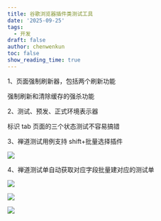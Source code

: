 ```yaml
---
title: 谷歌浏览器插件类测试工具
date: '2025-09-25'
tags:
  - 开发
draft: false
author: chenwenkun
toc: false
show_reading_time: true
---
```

1、页面强制刷新器，包括两个刷新功能

强制刷新和清除缓存的强杀功能

2、测试、预发、正式环境表示器

标识 tab 页面的三个状态测试不容易搞错

3、禅道测试用例支持 shift+批量选择插件

![](https://prod-files-secure.s3.us-west-2.amazonaws.com/c205fb54-92b2-4987-8be3-972b67d27acc/7ca8990d-2ef0-4ad6-8256-c807dbb8b3d5/image.png?X-Amz-Algorithm=AWS4-HMAC-SHA256&X-Amz-Content-Sha256=UNSIGNED-PAYLOAD&X-Amz-Credential=ASIAZI2LB4666UMFNU3E%2F20251001%2Fus-west-2%2Fs3%2Faws4_request&X-Amz-Date=20251001T005621Z&X-Amz-Expires=3600&X-Amz-Security-Token=IQoJb3JpZ2luX2VjEHAaCXVzLXdlc3QtMiJGMEQCIGfR2Iyg62oWArVIDavYKvKV%2FTKYAQvmFsI0JX5iTOIpAiB7R93uefOjeaGN37VtYxqXgudS1kjJ3O8EIGMmyLgfLyqIBAj5%2F%2F%2F%2F%2F%2F%2F%2F%2F%2F8BEAAaDDYzNzQyMzE4MzgwNSIM6%2FQIq8oeBAHxAQjJKtwDThAtypvJMKbi5sXw07uFnqaP0vdlaS8MJbXMmdfy86NSmLHDzApklVqvFRY93gjbts4CMQKuggiH1TYeDHNFzy8q66DD42cOEjqeRW%2FYzNIn2AuUeCOoz61M%2BhWfHp7zhCN6x9lIZcqjkDrNC%2BgtJx1yObeBSGsDahQjySPJGGDcZZiCdz%2BP%2FQAbgS%2BhQJbhysbp77a11wy18XxS3rLGCKXuZIFegwfxII12fw%2FwbRUPyDfU9HEMI5j7MzN4dB4tDqVW1sJ6PJ4wnr%2BUlDKqtwvWcbKr%2BRL7rUjI7ApPbOSVONMe28ux%2BkDf5eB6UefhV5veX0RIg%2BbQKeKwNiZSa0Go45FaCs1jTgRNJPZrq%2Fy%2Fa2zGjFCCmrFSADdFAxO%2B3P%2FKLCeJOKRRayNMkABWNKz7ej%2FAJHBizO5wb8eYY3gYiATqgeD5jomaAl38P2HoAEDTJ%2BZaIDl0FOHb9veGkjzLUicWzV1oqtXLuwxByyxnOYcUAnUSc8X4nSE7T7zDMZXW9y36ksfvKtiPz1WsWq2zwhFQZXz9NDIKzsJ8W%2BYuxee0znQ1RrMtXmuukTPKk3WL5pQ73f%2Fs3wrfUJ64gQ6ePKbWxIng4NuiTHox5bwxbi4dx31JaKNrae8wz97xxgY6pgGYtLCPHD194N3bxkQe%2F%2B%2F7cOWOJYt%2FSbzOodqlCPRtcJGNHiIs2DU%2BHhIzmCfOYPRqsAkkQ6FMiBMUP8GHJ5gDSeqmemfu72RunQnhVxtqqUKzGjWCy%2BVWITLy4NQa4KuEqssVeCGBSB7RfFXpH%2FW%2FiC79ly67rbkPiH1keelN%2FPRR9tErwAbb8XsoNVxioxjTRbAKUdWR55C9ikCNdH20k8aYXFpr&X-Amz-Signature=5828f4a7e3986c2ae4454c0a4b87dc904b1512825d6e8485549fcd90682dc9d9&X-Amz-SignedHeaders=host&x-amz-checksum-mode=ENABLED&x-id=GetObject)

4、禅道测试单自动获取对应字段批量建对应的测试单

![](https://prod-files-secure.s3.us-west-2.amazonaws.com/c205fb54-92b2-4987-8be3-972b67d27acc/1ea39b01-dd1c-4a56-bb09-4fe87447f5c7/image.png?X-Amz-Algorithm=AWS4-HMAC-SHA256&X-Amz-Content-Sha256=UNSIGNED-PAYLOAD&X-Amz-Credential=ASIAZI2LB4666UMFNU3E%2F20251001%2Fus-west-2%2Fs3%2Faws4_request&X-Amz-Date=20251001T005621Z&X-Amz-Expires=3600&X-Amz-Security-Token=IQoJb3JpZ2luX2VjEHAaCXVzLXdlc3QtMiJGMEQCIGfR2Iyg62oWArVIDavYKvKV%2FTKYAQvmFsI0JX5iTOIpAiB7R93uefOjeaGN37VtYxqXgudS1kjJ3O8EIGMmyLgfLyqIBAj5%2F%2F%2F%2F%2F%2F%2F%2F%2F%2F8BEAAaDDYzNzQyMzE4MzgwNSIM6%2FQIq8oeBAHxAQjJKtwDThAtypvJMKbi5sXw07uFnqaP0vdlaS8MJbXMmdfy86NSmLHDzApklVqvFRY93gjbts4CMQKuggiH1TYeDHNFzy8q66DD42cOEjqeRW%2FYzNIn2AuUeCOoz61M%2BhWfHp7zhCN6x9lIZcqjkDrNC%2BgtJx1yObeBSGsDahQjySPJGGDcZZiCdz%2BP%2FQAbgS%2BhQJbhysbp77a11wy18XxS3rLGCKXuZIFegwfxII12fw%2FwbRUPyDfU9HEMI5j7MzN4dB4tDqVW1sJ6PJ4wnr%2BUlDKqtwvWcbKr%2BRL7rUjI7ApPbOSVONMe28ux%2BkDf5eB6UefhV5veX0RIg%2BbQKeKwNiZSa0Go45FaCs1jTgRNJPZrq%2Fy%2Fa2zGjFCCmrFSADdFAxO%2B3P%2FKLCeJOKRRayNMkABWNKz7ej%2FAJHBizO5wb8eYY3gYiATqgeD5jomaAl38P2HoAEDTJ%2BZaIDl0FOHb9veGkjzLUicWzV1oqtXLuwxByyxnOYcUAnUSc8X4nSE7T7zDMZXW9y36ksfvKtiPz1WsWq2zwhFQZXz9NDIKzsJ8W%2BYuxee0znQ1RrMtXmuukTPKk3WL5pQ73f%2Fs3wrfUJ64gQ6ePKbWxIng4NuiTHox5bwxbi4dx31JaKNrae8wz97xxgY6pgGYtLCPHD194N3bxkQe%2F%2B%2F7cOWOJYt%2FSbzOodqlCPRtcJGNHiIs2DU%2BHhIzmCfOYPRqsAkkQ6FMiBMUP8GHJ5gDSeqmemfu72RunQnhVxtqqUKzGjWCy%2BVWITLy4NQa4KuEqssVeCGBSB7RfFXpH%2FW%2FiC79ly67rbkPiH1keelN%2FPRR9tErwAbb8XsoNVxioxjTRbAKUdWR55C9ikCNdH20k8aYXFpr&X-Amz-Signature=de0795ba1a6971323c414a5e2478bdd5223cb5fa20546974a6da75787affbf7b&X-Amz-SignedHeaders=host&x-amz-checksum-mode=ENABLED&x-id=GetObject)

![](https://prod-files-secure.s3.us-west-2.amazonaws.com/c205fb54-92b2-4987-8be3-972b67d27acc/fa727f1d-546c-42aa-9508-d8d3d1275bcd/image.png?X-Amz-Algorithm=AWS4-HMAC-SHA256&X-Amz-Content-Sha256=UNSIGNED-PAYLOAD&X-Amz-Credential=ASIAZI2LB4666UMFNU3E%2F20251001%2Fus-west-2%2Fs3%2Faws4_request&X-Amz-Date=20251001T005621Z&X-Amz-Expires=3600&X-Amz-Security-Token=IQoJb3JpZ2luX2VjEHAaCXVzLXdlc3QtMiJGMEQCIGfR2Iyg62oWArVIDavYKvKV%2FTKYAQvmFsI0JX5iTOIpAiB7R93uefOjeaGN37VtYxqXgudS1kjJ3O8EIGMmyLgfLyqIBAj5%2F%2F%2F%2F%2F%2F%2F%2F%2F%2F8BEAAaDDYzNzQyMzE4MzgwNSIM6%2FQIq8oeBAHxAQjJKtwDThAtypvJMKbi5sXw07uFnqaP0vdlaS8MJbXMmdfy86NSmLHDzApklVqvFRY93gjbts4CMQKuggiH1TYeDHNFzy8q66DD42cOEjqeRW%2FYzNIn2AuUeCOoz61M%2BhWfHp7zhCN6x9lIZcqjkDrNC%2BgtJx1yObeBSGsDahQjySPJGGDcZZiCdz%2BP%2FQAbgS%2BhQJbhysbp77a11wy18XxS3rLGCKXuZIFegwfxII12fw%2FwbRUPyDfU9HEMI5j7MzN4dB4tDqVW1sJ6PJ4wnr%2BUlDKqtwvWcbKr%2BRL7rUjI7ApPbOSVONMe28ux%2BkDf5eB6UefhV5veX0RIg%2BbQKeKwNiZSa0Go45FaCs1jTgRNJPZrq%2Fy%2Fa2zGjFCCmrFSADdFAxO%2B3P%2FKLCeJOKRRayNMkABWNKz7ej%2FAJHBizO5wb8eYY3gYiATqgeD5jomaAl38P2HoAEDTJ%2BZaIDl0FOHb9veGkjzLUicWzV1oqtXLuwxByyxnOYcUAnUSc8X4nSE7T7zDMZXW9y36ksfvKtiPz1WsWq2zwhFQZXz9NDIKzsJ8W%2BYuxee0znQ1RrMtXmuukTPKk3WL5pQ73f%2Fs3wrfUJ64gQ6ePKbWxIng4NuiTHox5bwxbi4dx31JaKNrae8wz97xxgY6pgGYtLCPHD194N3bxkQe%2F%2B%2F7cOWOJYt%2FSbzOodqlCPRtcJGNHiIs2DU%2BHhIzmCfOYPRqsAkkQ6FMiBMUP8GHJ5gDSeqmemfu72RunQnhVxtqqUKzGjWCy%2BVWITLy4NQa4KuEqssVeCGBSB7RfFXpH%2FW%2FiC79ly67rbkPiH1keelN%2FPRR9tErwAbb8XsoNVxioxjTRbAKUdWR55C9ikCNdH20k8aYXFpr&X-Amz-Signature=17a9351e45251ab87799591997a89fb09793d8417fcf5f957553b51c71a4aad6&X-Amz-SignedHeaders=host&x-amz-checksum-mode=ENABLED&x-id=GetObject)

![](https://prod-files-secure.s3.us-west-2.amazonaws.com/c205fb54-92b2-4987-8be3-972b67d27acc/2a374ca8-3be3-4978-8ee1-2331f1db0267/image.png?X-Amz-Algorithm=AWS4-HMAC-SHA256&X-Amz-Content-Sha256=UNSIGNED-PAYLOAD&X-Amz-Credential=ASIAZI2LB4666UMFNU3E%2F20251001%2Fus-west-2%2Fs3%2Faws4_request&X-Amz-Date=20251001T005621Z&X-Amz-Expires=3600&X-Amz-Security-Token=IQoJb3JpZ2luX2VjEHAaCXVzLXdlc3QtMiJGMEQCIGfR2Iyg62oWArVIDavYKvKV%2FTKYAQvmFsI0JX5iTOIpAiB7R93uefOjeaGN37VtYxqXgudS1kjJ3O8EIGMmyLgfLyqIBAj5%2F%2F%2F%2F%2F%2F%2F%2F%2F%2F8BEAAaDDYzNzQyMzE4MzgwNSIM6%2FQIq8oeBAHxAQjJKtwDThAtypvJMKbi5sXw07uFnqaP0vdlaS8MJbXMmdfy86NSmLHDzApklVqvFRY93gjbts4CMQKuggiH1TYeDHNFzy8q66DD42cOEjqeRW%2FYzNIn2AuUeCOoz61M%2BhWfHp7zhCN6x9lIZcqjkDrNC%2BgtJx1yObeBSGsDahQjySPJGGDcZZiCdz%2BP%2FQAbgS%2BhQJbhysbp77a11wy18XxS3rLGCKXuZIFegwfxII12fw%2FwbRUPyDfU9HEMI5j7MzN4dB4tDqVW1sJ6PJ4wnr%2BUlDKqtwvWcbKr%2BRL7rUjI7ApPbOSVONMe28ux%2BkDf5eB6UefhV5veX0RIg%2BbQKeKwNiZSa0Go45FaCs1jTgRNJPZrq%2Fy%2Fa2zGjFCCmrFSADdFAxO%2B3P%2FKLCeJOKRRayNMkABWNKz7ej%2FAJHBizO5wb8eYY3gYiATqgeD5jomaAl38P2HoAEDTJ%2BZaIDl0FOHb9veGkjzLUicWzV1oqtXLuwxByyxnOYcUAnUSc8X4nSE7T7zDMZXW9y36ksfvKtiPz1WsWq2zwhFQZXz9NDIKzsJ8W%2BYuxee0znQ1RrMtXmuukTPKk3WL5pQ73f%2Fs3wrfUJ64gQ6ePKbWxIng4NuiTHox5bwxbi4dx31JaKNrae8wz97xxgY6pgGYtLCPHD194N3bxkQe%2F%2B%2F7cOWOJYt%2FSbzOodqlCPRtcJGNHiIs2DU%2BHhIzmCfOYPRqsAkkQ6FMiBMUP8GHJ5gDSeqmemfu72RunQnhVxtqqUKzGjWCy%2BVWITLy4NQa4KuEqssVeCGBSB7RfFXpH%2FW%2FiC79ly67rbkPiH1keelN%2FPRR9tErwAbb8XsoNVxioxjTRbAKUdWR55C9ikCNdH20k8aYXFpr&X-Amz-Signature=87d795e8400c605e1db96e7af1fccb32eed8b3d5f06c9a5199e5e655a50afe1c&X-Amz-SignedHeaders=host&x-amz-checksum-mode=ENABLED&x-id=GetObject)
